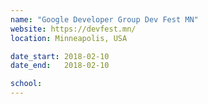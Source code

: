 ```yaml
---
name: "Google Developer Group Dev Fest MN"
website: https://devfest.mn/
location: Minneapolis, USA

date_start: 2018-02-10
date_end:   2018-02-10

school: 
---
```

